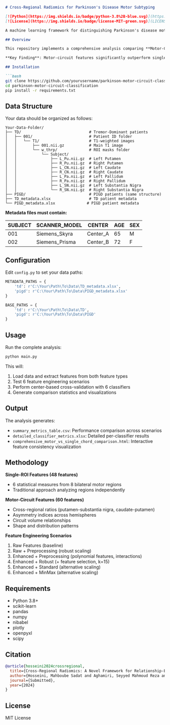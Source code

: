 ```markdown
# Cross-Regional Radiomics for Parkinson's Disease Motor Subtyping

[![Python](https://img.shields.io/badge/python-3.8%2B-blue.svg)](https://www.python.org/downloads/)
[![License](https://img.shields.io/badge/license-MIT-green.svg)](LICENSE)

A machine learning framework for distinguishing Parkinson's disease motor subtypes (tremor-dominant vs. postural instability gait difficulty) using novel cross-regional brain features.

## Overview

This repository implements a comprehensive analysis comparing **Motor-Circuit Features** (capturing relationships between brain regions) versus traditional **Single-ROI Features** (analyzing regions independently) for Parkinson's disease subtype classification.

**Key Finding**: Motor-circuit features significantly outperform single-region approaches when enhanced through proper feature engineering (AUC: 0.821±0.117 vs 0.650±0.220, p=0.0012).

## Installation

```bash
git clone https://github.com/yourusername/parkinson-motor-circuit-classification.git
cd parkinson-motor-circuit-classification
pip install -r requirements.txt
```

## Data Structure

Your data should be organized as follows:

```
Your-Data-Folder/
├── TD/                              # Tremor-Dominant patients
│   ├── 001/                         # Patient ID folder
│   │   └── T1/                      # T1-weighted images
│   │       ├── 001.nii.gz           # Main T1 image
│   │       └── w_thrp/              # ROI masks folder
│   │           └── Subject/         
│   │               ├── L_Pu.nii.gz  # Left Putamen
│   │               ├── R_Pu.nii.gz  # Right Putamen
│   │               ├── L_CN.nii.gz  # Left Caudate
│   │               ├── R_CN.nii.gz  # Right Caudate
│   │               ├── L_Pa.nii.gz  # Left Pallidum
│   │               ├── R_Pa.nii.gz  # Right Pallidum
│   │               ├── L_SN.nii.gz  # Left Substantia Nigra
│   │               └── R_SN.nii.gz  # Right Substantia Nigra
├── PIGD/                            # PIGD patients (same structure)
├── TD_metadata.xlsx                 # TD patient metadata
└── PIGD_metadata.xlsx              # PIGD patient metadata
```

**Metadata files must contain:**

| SUBJECT | SCANNER_MODEL | CENTER | AGE | SEX |
|---------|---------------|--------|-----|-----|
| 001 | Siemens_Skyra | Center_A | 65 | M |
| 002 | Siemens_Prisma | Center_B | 72 | F |

## Configuration

Edit `config.py` to set your data paths:

```python
METADATA_PATHS = {
    'td': r'C:\Your\Path\To\Data\TD_metadata.xlsx',
    'pigd': r'C:\Your\Path\To\Data\PIGD_metadata.xlsx'
}

BASE_PATHS = {
    'td': r'C:\Your\Path\To\Data\TD',
    'pigd': r'C:\Your\Path\To\Data\PIGD'
}
```

## Usage

Run the complete analysis:

```bash
python main.py
```

This will:
1. Load data and extract features from both feature types
2. Test 6 feature engineering scenarios
3. Perform center-based cross-validation with 6 classifiers
4. Generate comparison statistics and visualizations

## Output

The analysis generates:
- `summary_metrics_table.csv`: Performance comparison across scenarios
- `detailed_classifier_metrics.xlsx`: Detailed per-classifier results  
- `comprehensive_motor_vs_single_chord_comparison.html`: Interactive feature consistency visualization

## Methodology

**Single-ROI Features (48 features)**
- 6 statistical measures from 8 bilateral motor regions
- Traditional approach analyzing regions independently

**Motor-Circuit Features (60 features)**
- Cross-regional ratios (putamen-substantia nigra, caudate-putamen)
- Asymmetry indices across hemispheres
- Circuit volume relationships
- Shape and distribution patterns

**Feature Engineering Scenarios**
1. Raw Features (baseline)
2. Raw + Preprocessing (robust scaling)
3. Enhanced + Preprocessing (polynomial features, interactions)
4. Enhanced + Robust (+ feature selection, k=15)
5. Enhanced + Standard (alternative scaling)
6. Enhanced + MinMax (alternative scaling)

## Requirements

- Python 3.8+
- scikit-learn
- pandas
- numpy
- nibabel
- plotly
- openpyxl
- scipy

## Citation

```bibtex
@article{hosseini2024crossregional,
  title={Cross-Regional Radiomics: A Novel Framework for Relationship-Based Feature Extraction with Validation in Parkinson's Disease Motor Subtyping},
  author={Hosseini, Mahboube Sadat and Aghamiri, Seyyed Mahmoud Reza and Panahi, Mehdi},
  journal={Submitted},
  year={2024}
}
```

## License

MIT License
```
